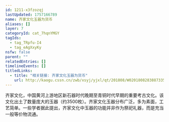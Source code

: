 ```yaml
---
id: 1211-x3fzozqj
lastUpdated: 1757166789
name: 齐家文化玉器为货币
aliases: []
layer: 7
categoryId: cat_7hqnYMGY
tagIds:
  - tag_TRpfu-I4
  - tag_eAgXxyKy
nsfw: false
parent: ""
relatedEntries: []
timelineEvents: []
titledLinks:
  - title: "相关链接: 齐家文化玉器为货币"
    url: http://kaogu.cssn.cn/zwb/xsyj/yjxl/qt/201808/W020180828388733590641.pdf
---
```


齐家文化，中国黄河上游地区新石器时代晚期至青铜时代早期的重要考古文化。该文化出土了数量庞大的玉器（约3500枚）。齐家文化玉器分布广泛，多为素面，工艺简单。一些学者据此提出，齐家文化中玉器的功能并非作为祭祀礼器，而是充当一般等价物流通。